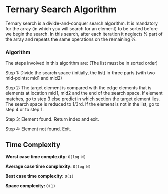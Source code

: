 # Ternary Search Algorithm
Ternary search is a divide-and-conquer search algorithm. It is mandatory for the array (in which you will search for an element) to be sorted before we begin the search. In this search, after each iteration it neglects ⅓ part of the array and repeats the same operations on the remaining ⅔.

### Algorithm

The steps involved in this algorithm are:
(The list must be in sorted order)

Step 1: Divide the search space (initially, the list) in three parts (with two mid-points: mid1 and mid2)

Step 2: The target element is compared with the edge elements that is elements at location mid1, mid2 and the end of the search space. If element matches, go to step 3 else predict in which section the target element lies. The search space is reduced to 1/3rd. If the element is not in the list, go to step 4 or to step 1.

Step 3: Element found. Return index and exit.

Step 4: Element not found. Exit.

## Time Complexity

**Worst case time complexity:** `O(log N)`

**Average case time complexity:** `O(log N)`

**Best case time complexity:** `O(1)`

**Space complexity:** `O(1)`

